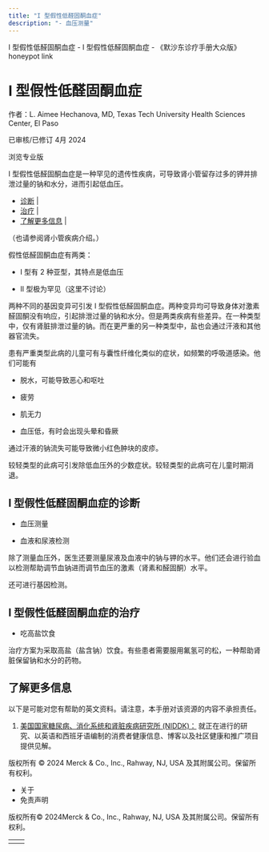 ```yaml
---
title: "I 型假性低醛固酮血症"
description: "- 血压测量"
---
```


﻿I 型假性低醛固酮血症 - I 型假性低醛固酮血症 - 《默沙东诊疗手册大众版》 honeypot link

# I 型假性低醛固酮血症

作者：L. Aimee Hechanova, MD, Texas Tech University Health Sciences Center, El Paso

已审核/已修订 4月 2024

浏览专业版

I 型假性低醛固酮血症是一种罕见的遗传性疾病，可导致肾小管留存过多的钾并排泄过量的钠和水分，进而引起低血压。

- [诊断](#诊断_v23368714_zh) \|
- [治疗](#治疗_v23368724_zh) \|
- [了解更多信息](#了解更多信息_v50499516_zh) \|

（也请参阅肾小管疾病介绍。）

假性低醛固酮血症有两类：

- I 型有 2 种亚型，其特点是低血压

- II 型极为罕见（这里不讨论）


两种不同的基因变异可引发 I 型假性低醛固酮血症。两种变异均可导致身体对激素醛固酮没有响应，引起排泄过量的钠和水分。但是两类疾病有些差异。在一种类型中，仅有肾脏排泄过量的钠。而在更严重的另一种类型中，盐也会通过汗液和其他器官流失。

患有严重类型此病的儿童可有与囊性纤维化类似的症状，如频繁的呼吸道感染。他们可能有

- 脱水，可能导致恶心和呕吐

- 疲劳

- 肌无力

- 血压低，有时会出现头晕和昏厥


通过汗液的钠流失可能导致微小红色肿块的皮疹。

较轻类型的此病可引发除低血压外的少数症状。较轻类型的此病可在儿童时期消退。

## I 型假性低醛固酮血症的诊断

- 血压测量

- 血液和尿液检测


除了测量血压外，医生还要测量尿液及血液中的钠与钾的水平。他们还会进行验血以检测帮助调节血钠进而调节血压的激素（肾素和醛固酮）水平。

还可进行基因检测。

## I 型假性低醛固酮血症的治疗

- 吃高盐饮食


治疗方案为采取高盐（盐含钠）饮食。有些患者需要服用氟氢可的松，一种帮助肾脏保留钠和水分的药物。

## 了解更多信息

以下是可能对您有帮助的英文资料。请注意，本手册对该资源的内容不承担责任。

1. [美国国家糖尿病、消化系统和肾脏疾病研究所 (NIDDK)：](http://www.niddk.nih.gov/health-information/health-topics/kidney-disease/Pages/default.aspx) 就正在进行的研究、以英语和西班牙语编制的消费者健康信息、博客以及社区健康和推广项目提供见解。




版权所有 © 2024
Merck & Co., Inc., Rahway, NJ, USA 及其附属公司。保留所有权利。

- 关于
- 免责声明

版权所有© 2024Merck & Co., Inc., Rahway, NJ, USA 及其附属公司。保留所有权利。

|     |     |
| --- | --- |
|  |  |